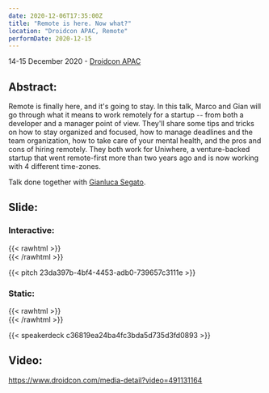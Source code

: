 ```yaml
---
date: 2020-12-06T17:35:00Z
title: "Remote is here. Now what?"
location: "Droidcon APAC, Remote"
performDate: 2020-12-15
---
```


14-15 December 2020 - [Droidcon APAC](https://www.online.droidcon.com/apac-speakers/gian-segato-%26-marco-gomiero)

## Abstract:
Remote is finally here, and it's going to stay. In this talk, Marco and Gian will go through what it means to work remotely for a startup -- from both a developer and a manager point of view. They'll share some tips and tricks on how to stay organized and focused, how to manage deadlines and the team organization, how to take care of your mental health, and the pros and cons of hiring remotely. They both work for Uniwhere, a venture-backed startup that went remote-first more than two years ago and is now working with 4 different time-zones.

Talk done together with [Gianluca Segato](https://giansegato.com/).

## Slide:

### Interactive:

{{< rawhtml >}} <br> {{< /rawhtml >}}

{{< pitch 23da397b-4bf4-4453-adb0-739657c3111e >}}

### Static:

{{< rawhtml >}} <br> {{< /rawhtml >}}

{{< speakerdeck c36819ea24ba4fc3bda5d735d3fd0893 >}}

## Video:

https://www.droidcon.com/media-detail?video=491131164
